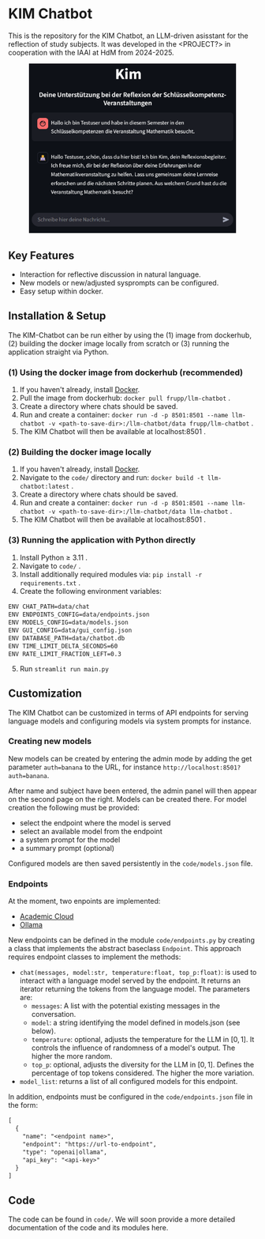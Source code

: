 # KIM Chatbot

This is the repository for the KIM Chatbot, an LLM-driven asisstant for the reflection of study subjects. It was developed in the <PROJECT?> in cooperation with the IAAI at HdM from 2024-2025.

<p align="center">
  <img src="doc/img/kim.png" alt="grafik" width="420"/>
</p>

## Key Features
* Interaction for reflective discussion in natural language.
* New models or new/adjusted sysprompts can be configured.
* Easy setup within docker.


## Installation & Setup

The KIM-Chatbot can be run either by using the (1) image from dockerhub, (2) building the docker image locally from scratch or (3) running the application straight via Python.

### (1) Using the docker image from dockerhub (recommended)

1. If you haven't already, install [Docker](https://docs.docker.com/desktop/).
2. Pull the image from dockerhub: ``docker pull frupp/llm-chatbot`` .
3. Create a directory where chats should be saved.
4. Run and create a container: ``docker run -d -p 8501:8501 --name llm-chatbot -v <path-to-save-dir>:/llm-chatbot/data frupp/llm-chatbot`` .
5. The KIM Chatbot will then be available at localhost:8501 .

### (2) Building the docker image locally

1. If you haven't already, install [Docker](https://docs.docker.com/desktop/).
2. Navigate to the ``code/`` directory and run: ``docker build -t llm-chatbot:latest`` .
3. Create a directory where chats should be saved.
4. Run and create a container: ``docker run -d -p 8501:8501 --name llm-chatbot -v <path-to-save-dir>:/llm-chatbot/data llm-chatbot`` .
5. The KIM Chatbot will then be available at localhost:8501 .

### (3) Running the application with Python directly

1. Install Python $\ge$ 3.11 .
2. Navigate to ``code/`` .
3. Install additionally required modules via: ``pip install -r requirements.txt`` .
4. Create the following environment variables:
```
ENV CHAT_PATH=data/chat
ENV ENDPOINTS_CONFIG=data/endpoints.json 
ENV MODELS_CONFIG=data/models.json
ENV GUI_CONFIG=data/gui_config.json
ENV DATABASE_PATH=data/chatbot.db
ENV TIME_LIMIT_DELTA_SECONDS=60
ENV RATE_LIMIT_FRACTION_LEFT=0.3
```
5. Run ``streamlit run main.py``



## Customization
The KIM Chatbot can be customized in terms of API endpoints for serving language models and configuring models via system prompts for instance.

### Creating new models
New models can be created by entering the admin mode by adding the get parameter ``auth=banana`` to the URL, for instance ``http://localhost:8501?auth=banana``.

After name and subject have been entered, the admin panel will then appear on the second page on the right. Models can be created there. For model creation the following must be provided:
* select the endpoint where the model is served
* select an available model from the endpoint
* a system prompt for the model
* a summary prompt (optional)

Configured models are then saved persistently in the ``code/models.json`` file.



### Endpoints
At the moment, two enpoints are implemented:
* [Academic Cloud](https://academiccloud.de/services/chatai/)
* [Ollama](https://ollama.com/)

New endpoints can be defined in the module ``code/endpoints.py`` by creating a class that implements the abstract baseclass ``Endpoint``. This approach requires endpoint classes to implement the methods:
* ``chat(messages, model:str, temperature:float, top_p:float)``: is used to interact with a language model served by the endpoint. It returns an iterator returning the tokens from the language model. The parameters are:
  * ``messages``: A list with the potential existing messages in the conversation.
  * ``model``: a string identifying the model defined in models.json (see below).
  * ``temperature``: optional, adjusts the temperature for the LLM in $[0,1]$. It controls the influence of randomness of a model's output. The higher the more random.
  * ``top_p``: optional, adjusts the diversity for the LLM in $[0,1]$. Defines the percentage of top tokens considered. The higher the more variation.
* ``model_list``: returns a list of all configured models for this endpoint.

In addition, endpoints must be configured in the ``code/endpoints.json`` file in the form:

```
[
  {
    "name": "<endpoint name>",
    "endpoint": "https://url-to-endpoint",
    "type": "openai|ollama",
    "api_key": "<api-key>"
  }
]
```


## Code
The code can be found in ``code/``. We will soon provide a more detailed documentation of the code and its modules here.
